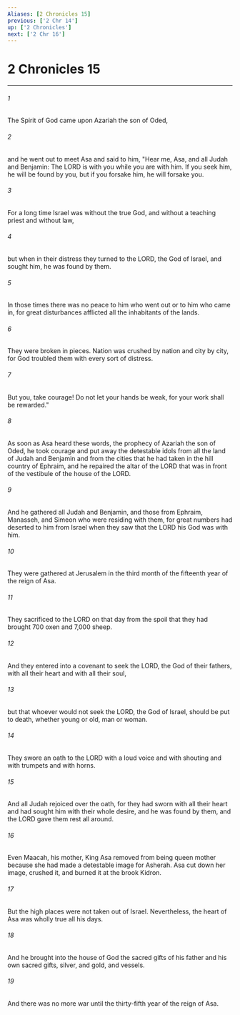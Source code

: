 ```yaml
---
Aliases: [2 Chronicles 15]
previous: ['2 Chr 14']
up: ['2 Chronicles']
next: ['2 Chr 16']
---
```

# 2 Chronicles 15

***

 

###### 1 
The Spirit of God came upon Azariah the son of Oded, 
 

###### 2 
and he went out to meet Asa and said to him, "Hear me, Asa, and all Judah and Benjamin: The LORD is with you while you are with him. If you seek him, he will be found by you, but if you forsake him, he will forsake you. 
 

###### 3 
For a long time Israel was without the true God, and without a teaching priest and without law, 
 

###### 4 
but when in their distress they turned to the LORD, the God of Israel, and sought him, he was found by them. 
 

###### 5 
In those times there was no peace to him who went out or to him who came in, for great disturbances afflicted all the inhabitants of the lands. 
 

###### 6 
They were broken in pieces. Nation was crushed by nation and city by city, for God troubled them with every sort of distress. 
 

###### 7 
But you, take courage! Do not let your hands be weak, for your work shall be rewarded."
 
 

###### 8 
As soon as Asa heard these words, the prophecy of Azariah the son of Oded, he took courage and put away the detestable idols from all the land of Judah and Benjamin and from the cities that he had taken in the hill country of Ephraim, and he repaired the altar of the LORD that was in front of the vestibule of the house of the LORD. 
 

###### 9 
And he gathered all Judah and Benjamin, and those from Ephraim, Manasseh, and Simeon who were residing with them, for great numbers had deserted to him from Israel when they saw that the LORD his God was with him. 
 

###### 10 
They were gathered at Jerusalem in the third month of the fifteenth year of the reign of Asa. 
 

###### 11 
They sacrificed to the LORD on that day from the spoil that they had brought 700 oxen and 7,000 sheep. 
 

###### 12 
And they entered into a covenant to seek the LORD, the God of their fathers, with all their heart and with all their soul, 
 

###### 13 
but that whoever would not seek the LORD, the God of Israel, should be put to death, whether young or old, man or woman. 
 

###### 14 
They swore an oath to the LORD with a loud voice and with shouting and with trumpets and with horns. 
 

###### 15 
And all Judah rejoiced over the oath, for they had sworn with all their heart and had sought him with their whole desire, and he was found by them, and the LORD gave them rest all around.
 
 

###### 16 
Even Maacah, his mother, King Asa removed from being queen mother because she had made a detestable image for Asherah. Asa cut down her image, crushed it, and burned it at the brook Kidron. 
 

###### 17 
But the high places were not taken out of Israel. Nevertheless, the heart of Asa was wholly true all his days. 
 

###### 18 
And he brought into the house of God the sacred gifts of his father and his own sacred gifts, silver, and gold, and vessels. 
 

###### 19 
And there was no more war until the thirty-fifth year of the reign of Asa.
 
